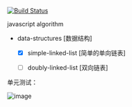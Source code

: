 [![Build Status](https://travis-ci.com/senola/algorithm.svg?branch=master)](https://travis-ci.com/senola/algorithm)

javascript algorithm 

- data-structures [数据结构]
  - [x] simple-linked-list [简单的单向链表]
  - [ ] doubly-linked-list [双向链表]


单元测试：

![image](https://user-images.githubusercontent.com/6022948/49872698-d770c500-fe54-11e8-900e-45875328f199.png)

